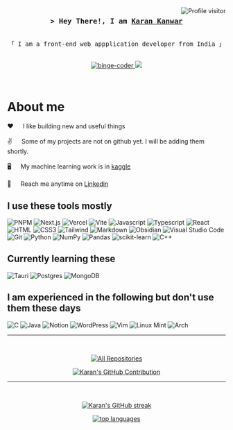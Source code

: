 <!-- 
<h2 align="center">
  Welcome to Al Siam World!
  <img src="https://media.giphy.com/media/hvRJCLFzcasrR4ia7z/giphy.gif" width="28">
</h2> -->


<!-- 
<p align="center">
  <a href="https://github.com/binge-coder"><img src="https://readme-typing-svg.herokuapp.com/?lines=Self%20Taught%20Programmer;Front%20End%20Developer;1.5%2B%20years%20of%20coding%20experience;Always%20learning%20new%20things&center=true&width=380&height=45"></a>
</p>
 -->


<a href="https://komarev.com/ghpvc/?username=binge-coder">
  <img align="right" src="https://komarev.com/ghpvc/?username=binge-coder&label=Visitors&color=0e75b6&style=flat" alt="Profile visitor" />
</a>


<!-- [![wakatime](https://wakatime.com/badge/user/eebb3dd8-d9b2-40de-9b88-6fd6cac99dbc.svg)](https://wakatime.com/@eebb3dd8-d9b2-40de-9b88-6fd6cac99dbc) -->

<!-- Intro  -->
<h3 align="center">
        <samp>&gt; Hey There!, I am
                <b><a target="_blank" href="https://binge-coder.com">Karan Kanwar</a></b>
        </samp>
</h3>


<p align="center"> 
  <samp>
<!--     <a href="https://www.google.com/search?q=Karan+Kanwar">「 Google Me 」</a> -->
    <br>
    「 I am a front-end web appplication developer from India 」
    <br>
    <br>
  </samp>
</p>

<p align="center">
 <!-- <a href="https://binge-coder.com" target="blank">
  <img src="https://img.shields.io/badge/Website-DC143C?style=for-the-badge&logo=medium&logoColor=white" alt="binge-coder" />
 </a> -->
 <a href="https://www.linkedin.com/in/karan-kanwar-72726322b/" target="_blank">
  <img src="https://img.shields.io/badge/LinkedIn-0077B5?style=for-the-badge&logo=linkedin&logoColor=white" alt="binge-coder"/>
 </a>
  <!-- <a href="https://dev.to/binge-coder" target="_blank">
  <img src="https://img.shields.io/badge/dev.to-0A0A0A?style=for-the-badge&logo=dev.to&logoColor=white" alt="binge-coder" />
 </a> -->
 <a href="https://twitter.com/kanwarxkaran" target="_blank">
  <img src="https://img.shields.io/badge/Twitter-1DA1F2?style=for-the-badge&logo=twitter&logoColor=white" />
 </a>
 <!-- <a href="https://instagram.com/binge-coder.dev" target="_blank">
  <img src="https://img.shields.io/badge/Instagram-fe4164?style=for-the-badge&logo=instagram&logoColor=white" alt="binge-coder" />
 </a>  -->
 <!-- <a href="https://facebook.com/binge-coder.dev" target="_blank">
  <img src="https://img.shields.io/badge/Facebook-20BEFF?&style=for-the-badge&logo=facebook&logoColor=white" alt="binge-coder"  />
  </a>  -->
</p>
<br />

<!-- About Section -->
 # About me
 
<p>
 <!-- <img align="right" width="350" src="/assets/programmer.gif" alt="Coding gif" /> -->
  
 ❤️ &emsp; I like building new and useful things<br/><br/>
 ✌️ &emsp; Some of my projects are not on github yet. I will be adding them shortly. <br/><br/>
 🖥️ &emsp; My machine learning work is in [kaggle](https://www.kaggle.com/karankanwar1205) <br/><br/>
 📧 &emsp; Reach me anytime on [Linkedin](https://www.linkedin.com/in/karan-kanwar-72726322b/)
 <!-- 💬 &emsp; Ask me about anything [here](https://github.com/binge-coder/binge-coder/issues) -->

</p>

## I use these tools mostly
<!-- ![React Native](https://img.shields.io/badge/React_Native-20232A?style=for-the-badge&logo=react&logoColor=61DAFB) -->
<!-- ![Nodejs](https://img.shields.io/badge/Nodejs-3C873A?style=for-the-badge&labelColor=black&logo=node.js&logoColor=3C873A) -->
<!-- ![Express.js](https://img.shields.io/badge/Express.js-000000?style=for-the-badge&logo=express&logoColor=white) -->
<!-- ![MongoDB](https://img.shields.io/badge/MongoDB-4EA94B?style=for-the-badge&logo=mongodb&logoColor=white) -->
<!-- ![SASS Badge](https://img.shields.io/badge/Sass-CC6699?style=for-the-badge&logo=sass&logoColor=white) -->
<!-- ![Ant-Design](https://img.shields.io/badge/AntDesign-0170FE?style=for-the-badge&logo=antdesign&logoColor=white) -->
<!-- ![Bootstrap](https://img.shields.io/badge/Bootstrap-563D7C?style=for-the-badge&logo=bootstrap&logoColor=white) -->
<!-- ![Strapi](https://img.shields.io/badge/strapi-2E7EEA?style=for-the-badge&logo=strapi&logoColor=white) -->
<!-- ![Redux](https://img.shields.io/badge/Redux-593D88?style=for-the-badge&logo=redux&logoColor=white) -->
<!-- ![React Query](https://img.shields.io/badge/-React_Query-FF4154?style=for-the-badge&logo=react%20query&logoColor=white) -->
![PNPM](https://img.shields.io/badge/pnpm-%234a4a4a.svg?style=for-the-badge&logo=pnpm&logoColor=f69220)
![Next.js](https://img.shields.io/badge/next.js-000000?style=for-the-badge&logo=nextdotjs&logoColor=white)
![Vercel](https://img.shields.io/badge/vercel-%23000000.svg?style=for-the-badge&logo=vercel&logoColor=white)
![Vite](https://img.shields.io/badge/vite-%23646CFF.svg?style=for-the-badge&logo=vite&logoColor=white)
![Javascript](https://img.shields.io/badge/Javascript-F0DB4F?style=for-the-badge&labelColor=black&logo=javascript&logoColor=F0DB4F)
![Typescript](https://img.shields.io/badge/Typescript-007acc?style=for-the-badge&labelColor=black&logo=typescript&logoColor=007acc)
![React](https://img.shields.io/badge/-React-61DBFB?style=for-the-badge&labelColor=black&logo=react&logoColor=61DBFB)
![HTML](https://img.shields.io/badge/HTML5-E34F26?style=for-the-badge&logo=html5&logoColor=white)
![CSS3](https://img.shields.io/badge/CSS3-1572B6?style=for-the-badge&logo=css3&logoColor=white)
![Tailwind](https://img.shields.io/badge/Tailwind_CSS-092749?style=for-the-badge&logo=tailwindcss&logoColor=06B6D4&labelColor=000000)
![Markdown](https://img.shields.io/badge/Markdown-000000?style=for-the-badge&logo=markdown&logoColor=white)
![Obsidian](https://img.shields.io/badge/Obsidian-%23483699.svg?style=for-the-badge&logo=obsidian&logoColor=white)
![Visual Studio Code](https://img.shields.io/badge/Visual%20Studio%20Code-0078d7.svg?style=for-the-badge&logo=visual-studio-code&logoColor=white)
![Git](https://img.shields.io/badge/Git-F05032?style=for-the-badge&logo=git&logoColor=white)
![Python](https://img.shields.io/badge/python-3670A0?style=for-the-badge&logo=python&logoColor=ffdd54)
![NumPy](https://img.shields.io/badge/numpy-%23013243.svg?style=for-the-badge&logo=numpy&logoColor=white)
![Pandas](https://img.shields.io/badge/pandas-%23150458.svg?style=for-the-badge&logo=pandas&logoColor=white)
![scikit-learn](https://img.shields.io/badge/scikit--learn-%23F7931E.svg?style=for-the-badge&logo=scikit-learn&logoColor=white)
![C++](https://img.shields.io/badge/c++-%2300599C.svg?style=for-the-badge&logo=c%2B%2B&logoColor=white)

## Currently learning these
![Tauri](https://img.shields.io/badge/tauri-%2324C8DB.svg?style=for-the-badge&logo=tauri&logoColor=%23FFFFFF) 
![Postgres](https://img.shields.io/badge/postgres-%23316192.svg?style=for-the-badge&logo=postgresql&logoColor=white)
![MongoDB](https://img.shields.io/badge/MongoDB-%234ea94b.svg?style=for-the-badge&logo=mongodb&logoColor=white)

## I am experienced in the following but don't use them these days
![C](https://img.shields.io/badge/c-%2300599C.svg?style=for-the-badge&logo=c&logoColor=white)
![Java](https://img.shields.io/badge/java-%23ED8B00.svg?style=for-the-badge&logo=openjdk&logoColor=white)
![Notion](https://img.shields.io/badge/Notion-%23000000.svg?style=for-the-badge&logo=notion&logoColor=white)
![WordPress](https://img.shields.io/badge/WordPress-%23117AC9.svg?style=for-the-badge&logo=WordPress&logoColor=white)
![Vim](https://img.shields.io/badge/VIM-%2311AB00.svg?style=for-the-badge&logo=vim&logoColor=white)
![Linux Mint](https://img.shields.io/badge/Linux%20Mint-87CF3E?style=for-the-badge&logo=Linux%20Mint&logoColor=white)
![Arch](https://img.shields.io/badge/Arch%20Linux-1793D1?logo=arch-linux&logoColor=fff&style=for-the-badge)

<!-- ## Top Open Source -
[![Web Projects](https://github-readme-stats.vercel.app/api/pin/?username=binge-coder&repo=web-projects&border_color=7F3FBF&bg_color=0D1117&title_color=C9D1D9&text_color=8B949E&icon_color=7F3FBF)](https://github.com/binge-coder/web-projects)
[![Al Folio](https://github-readme-stats.vercel.app/api/pin/?username=binge-coder&repo=al-folio&border_color=7F3FBF&bg_color=0D1117&title_color=C9D1D9&text_color=8B949E&icon_color=7F3FBF)](https://github.com/binge-coder/al-folio)
[![Al Siam Readme](https://github-readme-stats.vercel.app/api/pin/?username=binge-coder&repo=binge-coder&border_color=7F3FBF&bg_color=0D1117&title_color=C9D1D9&text_color=8B949E&icon_color=7F3FBF)](https://github.com/binge-coder/binge-coder)
[![Al Siam Teminal](https://github-readme-stats.vercel.app/api/pin/?username=binge-coder&repo=binge-coder.github.io&border_color=7F3FBF&bg_color=0D1117&title_color=C9D1D9&text_color=8B949E&icon_color=7F3FBF)](https://github.com/binge-coder/binge-coder.github.io) -->

<hr/>
<br/>
<p align="center">
  <a href="https://github.com/binge-coder?tab=repositories" target="_blank"><img alt="All Repositories" title="All Repositories" src="https://img.shields.io/badge/-All%20Repos-2962FF?style=for-the-badge&logo=koding&logoColor=white"/></a>
</p>

<p align="center">
  <a href="https://github.com/binge-coder">
    <img src="https://github-profile-summary-cards.vercel.app/api/cards/profile-details?username=binge-coder&theme=dracula" alt="Karan's GitHub Contribution"/>
  </a>
</p>
<hr/>
<br>


<p align="center">
  <a href="https://github.com/binge-coder">
    <img src="https://github-readme-streak-stats.herokuapp.com/?user=binge-coder&theme=dracula" alt="Karan's GitHub streak"/>
  </a>
</p>

<!-- 
<p align="center">
  <a href="https://github.com/binge-coder">
    <img src="https://github-readme-stats.vercel.app/api?username=binge-coder&show_icons=true&theme=dracula" alt="Karan's GitHub stats"/>
  </a>
</p>
-->

<p align="center">
  <a href="https://github.com/binge-coder">
    <img src="https://github-readme-stats.vercel.app/api/top-langs?username=binge-coder&count_private=true&show_icons=true&theme=dracula" alt="top languages"/>
  </a>
</p>

<!-- 
![Karan's Graph](https://github-readme-activity-graph.cyclic.app/graph?username=binge-coder&custom_title=Al%20Siam's%20GitHub%20Activity%20Graph&bg_color=0D1117&color=7F3FBF&line=7F3FBF&point=7F3FBF&area_color=FFFFFF&title_color=FFFFFF&area=true) -->
